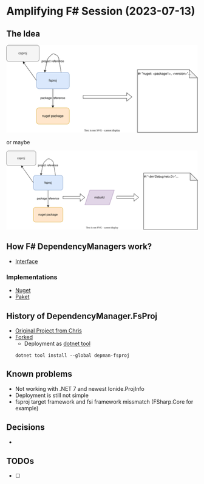 # Amplifying F# Session (2023-07-13)

## The Idea

![Idea](DependencyManagerIdea1.drawio.svg)

or maybe

![Idea](DependencyManagerIdea2.drawio.svg)


## How F# DependencyManagers work?

- [Interface](../../fsharp/src/FSharp.DependencyManager.Nuget/FSharp.DependencyManager.fsi)

### Implementations

- [Nuget](../../fsharp/src/FSharp.DependencyManager.Nuget/FSharp.DependencyManager.fs)
- [Paket](../../Paket/src/FSharp.DependencyManager.Paket/PaketDependencyManager.fs)

## History of DependencyManager.FsProj

- [Original Project from Chris](https://github.com/ionide/DependencyManager.FsProj)
- [Forked](https://github.com/ThisFunctionalTom/DependencyManager.FsProj)
  - Deployment as [dotnet tool](https://www.nuget.org/packages/DependencyManager.FsProj/)
  ```pwsh
  dotnet tool install --global depman-fsproj
  ```

## Known problems

- Not working with .NET 7 and newest Ionide.ProjInfo
- Deployment is still not simple
- fsproj target framework and fsi framework missmatch  (FSharp.Core for example)

## Decisions

- 

## TODOs

- [ ] 